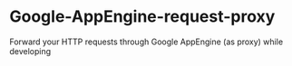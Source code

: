 # Google-AppEngine-request-proxy
Forward your HTTP requests through Google AppEngine (as proxy) while developing

